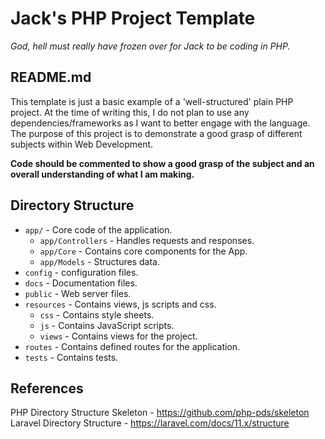# Jack's PHP Project Template

*God, hell must really have frozen over for Jack to be coding in PHP.*

## README.md

This template is just a basic example of a 'well-structured' plain PHP project. At the time of writing this, I do not plan to use any dependencies/frameworks as I want to better engage with the language.
The purpose of this project is to demonstrate a good grasp of different subjects within Web Development.

**Code should be commented to show a good grasp of the subject and an overall understanding of what I am making.**

## Directory Structure

- `app/` - Core code of the application.
    - `app/Controllers` - Handles requests and responses.
    - `app/Core` - Contains core components for the App.
    - `app/Models` - Structures data.
- `config` - configuration files.
- `docs` - Documentation files.
- `public` - Web server files.
- `resources` - Contains views, js scripts and css.
    - `css` - Contains style sheets.
    - `js` - Contains JavaScript scripts.
    - `views` - Contains views for the project.
- `routes` - Contains defined routes for the application.
- `tests` - Contains tests.

## References

PHP Directory Structure Skeleton - https://github.com/php-pds/skeleton
Laravel Directory Structure - https://laravel.com/docs/11.x/structure  